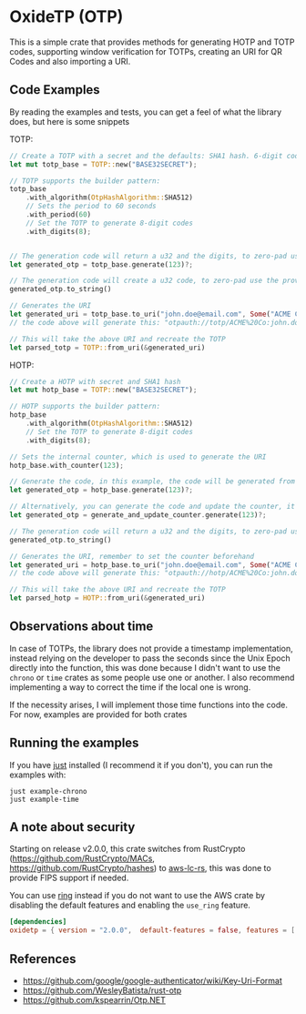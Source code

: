 # OxideTP (OTP)

This is a simple crate that provides methods for generating HOTP and TOTP codes, supporting window verification for TOTPs, creating an URI for QR Codes and also importing a URI.

## Code Examples

By reading the examples and tests, you can get a feel of what the library does, but here is some snippets

TOTP:

```rust
// Create a TOTP with a secret and the defaults: SHA1 hash. 6-digit code and a period of 30 seconds
let mut totp_base = TOTP::new("BASE32SECRET");

// TOTP supports the builder pattern:
totp_base
    .with_algorithm(OtpHashAlgorithm::SHA512)
    // Sets the period to 60 seconds
    .with_period(60)
    // Set the TOTP to generate 8-digit codes
    .with_digits(8);


// The generation code will return a u32 and the digits, to zero-pad use the to_string() method
let generated_otp = totp_base.generate(123)?;

// The generation code will create a u32 code, to zero-pad use the provided method
generated_otp.to_string()

// Generates the URI
let generated_uri = totp_base.to_uri("john.doe@email.com", Some("ACME Co"))?;
// the code above will generate this: "otpauth://totp/ACME%20Co:john.doe@email.com?secret=BASE32SECRET&issuer=ACME+Co&algorithm=SHA1&digits=6&period=30"

// This will take the above URI and recreate the TOTP
let parsed_totp = TOTP::from_uri(&generated_uri)
```

HOTP:

```rust
// Create a HOTP with secret and SHA1 hash
let mut hotp_base = TOTP::new("BASE32SECRET");

// HOTP supports the builder pattern:
hotp_base
    .with_algorithm(OtpHashAlgorithm::SHA512)
    // Set the TOTP to generate 8-digit codes
    .with_digits(8);

// Sets the internal counter, which is used to generate the URI
hotp_base.with_counter(123);

// Generate the code, in this example, the code will be generated from a 123 counter
let generated_otp = hotp_base.generate(123)?;

// Alternatively, you can generate the code and update the counter, it is recommended that the counter is stored in another place (like a cache and/or database) for ease of access and distribution of the counter 
let generated_otp = generate_and_update_counter.generate(123)?;

// The generation code will return a u32 and the digits, to zero-pad use the to_string() method
generated_otp.to_string()

// Generates the URI, remember to set the counter beforehand
let generated_uri = hotp_base.to_uri("john.doe@email.com", Some("ACME Co"))?;
// the code above will generate this: "otpauth://hotp/ACME%20Co:john.doe@email.com?secret=BASE32SECRET&issuer=ACME+Co&algorithm=SHA1&digits=6&counter=30"

// This will take the above URI and recreate the TOTP
let parsed_hotp = HOTP::from_uri(&generated_uri)
```

## Observations about time

In case of TOTPs, the library does not provide a timestamp implementation, instead relying on the developer to pass the seconds since the Unix Epoch directly into the function, this was done because I didn't want to use the `chrono` or `time` crates as some people use one or another. I also recommend implementing a way to correct the time if the local one is wrong.

If the necessity arises, I will implement those time functions into the code. For now, examples are provided for both crates

## Running the examples

If you have [just](https://github.com/casey/just) installed (I recommend it if you don't), you can run the examples with:

```shell
just example-chrono
just example-time
```

## A note about security
Starting on release v2.0.0, this crate switches from RustCrypto (https://github.com/RustCrypto/MACs, https://github.com/RustCrypto/hashes) to [aws-lc-rs](https://github.com/aws/aws-lc-rs), this was done to provide FIPS support if needed.

You can use [ring](https://github.com/briansmith/ring) instead if you do not want to use the AWS crate by disabling the default features and enabling the `use_ring` feature.

```toml
[dependencies]
oxidetp = { version = "2.0.0",  default-features = false, features = [ "use_ring" ] }
```

## References

- <https://github.com/google/google-authenticator/wiki/Key-Uri-Format>
- <https://github.com/WesleyBatista/rust-otp>
- <https://github.com/kspearrin/Otp.NET>
